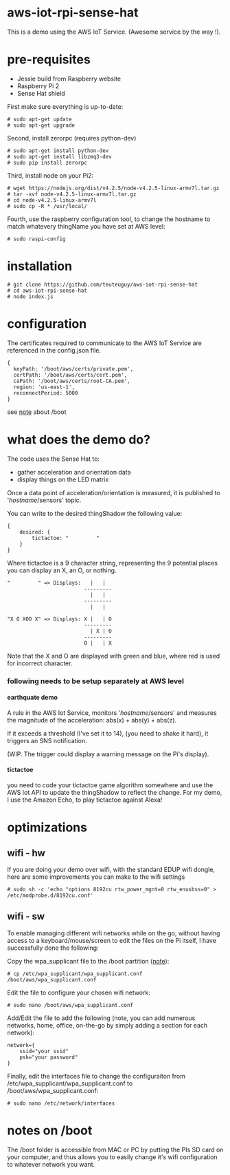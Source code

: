 # aws-iot-rpi-sense-hat

This is a demo using the AWS IoT Service.
(Awesome service by the way !).

# pre-requisites
* Jessie build from Raspberry website
* Raspberry Pi 2
* Sense Hat shield

First make sure everything is up-to-date:

	# sudo apt-get update
	# sudo apt-get upgrade
	
Second, install zerorpc (requires python-dev)

	# sudo apt-get install python-dev
	# sudo apt-get install libzmq3-dev
	# sudo pip install zerorpc
	
Third, install node on your Pi2:

	# wget https://nodejs.org/dist/v4.2.5/node-v4.2.5-linux-armv7l.tar.gz
	# tar -xvf node-v4.2.5-linux-armv7l.tar.gz
	# cd node-v4.2.5-linux-armv7l
	# sudo cp -R * /usr/local/
	
Fourth, use the raspberry configuration tool, to change the hostname to match whatevery thingName you have set at AWS level:

	# sudo raspi-config
	
# installation

	# git clone https://github.com/teuteuguy/aws-iot-rpi-sense-hat
	# cd aws-iot-rpi-sense-hat
	# node index.js

# configuration
The certificates required to communicate to the AWS IoT Service are referenced in the config.json file.

```
{
  keyPath: '/boot/aws/certs/private.pem',
  certPath: '/boot/aws/certs/cert.pem',
  caPath: '/boot/aws/certs/root-CA.pem',
  region: 'us-east-1',
  reconnectPeriod: 5000
}
```

see [note](#bootnotes) about /boot

# what does the demo do?
The code uses the Sense Hat to:

* gather acceleration and orientation data
* display things on the LED matrix

Once a data point of acceleration/orientation is measured, it is published to '*hostname*/sensors' topic.

You can write to the desired thingShadow the following value:

```
{
	desired: {
		tictactoe: "         "
	}
}
```

Where tictactoe is a 9 character string, representing the 9 potential places you can display an X, an O, or nothing.

```
"         " => Displays:   |   | 
                         ---------
                           |   |  
                         ---------
                           |   | 

"X O XOO X" => Displays: X |   | O
                         ---------
                           | X | O
                         ---------
                         O |   | X
```
Note that the X and O are displayed with green and blue, where red is used for incorrect character.

### following needs to be setup separately at AWS level
#### earthquate demo
A rule in the AWS Iot Service, monitors '*hostname*/sensors' and measures the magnitude of the acceleration: abs(x) + abs(y) + abs(z).

If it exceeds a threshold (I've set it to 14), (you need to shake it hard), it triggers an SNS notification.

(WIP. The trigger could display a warning message on the Pi's display).

#### tictactoe
you need to code your tictactoe game algorithm somewhere and use the AWS Iot API to update the thingShadow to reflect the change.
For my demo, I use the Amazon Echo, to play tictactoe against Alexa!

# optimizations

## wifi - hw
If you are doing your demo over wifi, with the standard EDUP wifi dongle, here are some improvements you can make to the wifi settings

	# sudo sh -c 'echo "options 8192cu rtw_power_mgnt=0 rtw_enusbss=0" > /etc/modprobe.d/8192cu.conf'
	
## wifi - sw
To enable managing different wifi networks while on the go, without having access to a keyboard/mouse/screen to edit the files on the Pi itself, I have successfully done the following:

Copy the wpa_supplicant file to the /boot partition ([note](#bootnotes)):

	# cp /etc/wpa_supplicant/wpa_supplicant.conf /boot/aws/wpa_supplicant.conf

Edit the file to configure your chosen wifi network:

	# sudo nano /boot/aws/wpa_supplicant.conf

Add/Edit the file to add the following (note, you can add numerous networks, home, office, on-the-go by simply adding a section for each network):

```
network={
	ssid="your ssid"
	psk="your password"
}
```

Finally, edit the interfaces file to change the configuraiton from /etc/wpa_supplicant/wpa_supplicant.conf to /boot/aws/wpa_supplicant.conf:

	# sudo nano /etc/network/interfaces


# <a name="bootnotes"></a> notes on /boot
The /boot folder is accessible from MAC or PC by putting the PIs SD card on your computer, and thus allows you to easily change it's wifi configuration to whatever network you want.
